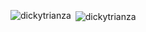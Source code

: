 

<p><img align="left" src="https://github-readme-stats.vercel.app/api/top-langs?username=dickytrianza&show_icons=true&locale=en&layout=compact" alt="dickytrianza" /></p>

<p>    </p> 

<p>&nbsp;<img align="center" src="https://github-readme-stats.vercel.app/api?username=dickytrianza&show_icons=true&locale=en" alt="dickytrianza" /></p>
